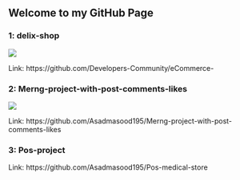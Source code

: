 <h2>Welcome to my GitHub Page </h2>

<h3>1: delix-shop</h3>
<img src="https://github.com/Developers-Community/eCommerce-/raw/main/frontend/public/images/Annotation%202021-02-04%20143843.png" />
<p> Link: https://github.com/Developers-Community/eCommerce-</p>


<h3>2: Merng-project-with-post-comments-likes </h3>
<img src="https://github.com/Asadmasood195/Merng-project-with-post-comments-likes/raw/main/client/public/images/Annotation%202021-01-17%20164135.png" />


<p> Link: https://github.com/Asadmasood195/Merng-project-with-post-comments-likes</p>

<h3>3: Pos-project </h3>
<p> Link: https://github.com/Asadmasood195/Pos-medical-store</p>






